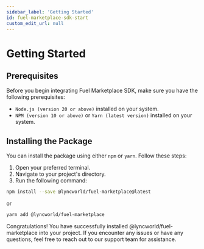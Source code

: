 ```yaml
---
sidebar_label: 'Getting Started'
id: fuel-marketplace-sdk-start
custom_edit_url: null
---
```

# Getting Started

## Prerequisites
Before you begin integrating Fuel Marketplace SDK, make sure you have the following prerequisites:

* ```Node.js (version 20 or above)``` installed on your system.
* ```NPM (version 10 or above)``` or ```Yarn (latest version)``` installed on your system.

## Installing the Package
You can install the package using either ```npm``` or ```yarn```. Follow these steps:

1. Open your preferred terminal.
2. Navigate to your project's directory.
3. Run the following command:

```bash
npm install --save @lyncworld/fuel-marketplace@latest
```

or

```bash
yarn add @lyncworld/fuel-marketplace
```

Congratulations! You have successfully installed @lyncworld/fuel-marketplace into your project. If you encounter any issues or have any questions, feel free to reach out to our support team for assistance.